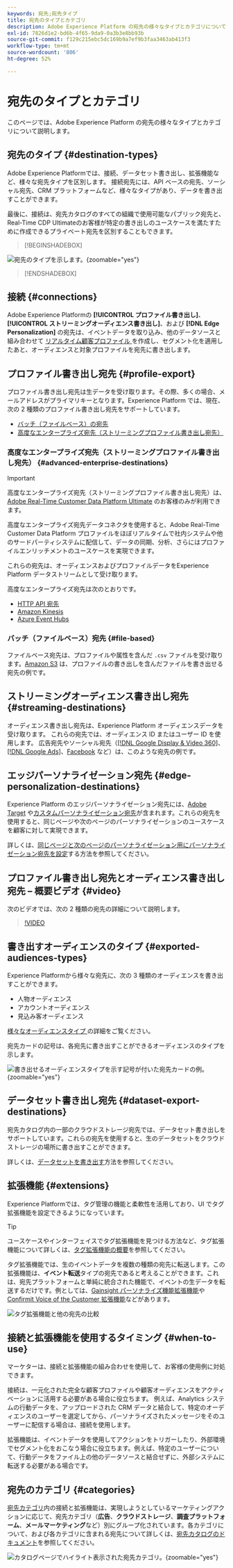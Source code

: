 ```yaml
---
keywords: 宛先;宛先タイプ
title: 宛先のタイプとカテゴリ
description: Adobe Experience Platform の宛先の様々なタイプとカテゴリについて説明します。
exl-id: 7826d1e2-bd6b-4f65-9da9-0a3b3e8bb93b
source-git-commit: f129c215ebc5dc169b9a7ef9b3faa3463ab413f3
workflow-type: tm+mt
source-wordcount: '806'
ht-degree: 52%

---
```


# 宛先のタイプとカテゴリ

このページでは、Adobe Experience Platform の宛先の様々なタイプとカテゴリについて説明します。

## 宛先のタイプ {#destination-types}

Adobe Experience Platformでは、接続、データセット書き出し、拡張機能など、様々な宛先タイプを区別します。 接続宛先には、API ベースの宛先、ソーシャル宛先、CRM プラットフォームなど、様々なタイプがあり、データを書き出すことができます。

最後に、接続は、宛先カタログのすべての組織で使用可能なパブリック宛先と、Real-Time CDP Ultimateのお客様が特定の書き出しのユースケースを満たすために作成できるプライベート宛先を区別することもできます。

>[!BEGINSHADEBOX]

![ 宛先のタイプを示します。](./assets/destination-types/types-of-destinations-no-highlight.png " 宛先のタイプを示す図。"){zoomable="yes"}

>[!ENDSHADEBOX]

## 接続 {#connections}

Adobe Experience Platformの **[!UICONTROL プロファイル書き出し]**、**[!UICONTROL ストリーミングオーディエンス書き出し]**、および **[!DNL Edge Personalization]** の宛先は、イベントデータを取り込み、他のデータソースと組み合わせて [ リアルタイム顧客プロファイル ](../profile/home.md) を作成し、セグメント化を適用したあと、オーディエンスと対象プロファイルを宛先に書き出します。

## プロファイル書き出し宛先 {#profile-export}

プロファイル書き出し宛先は生データを受け取ります。その際、多くの場合、メールアドレスがプライマリキーとなります。Experience Platform では、現在、次の 2 種類のプロファイル書き出し宛先をサポートしています。

* [バッチ（ファイルベース）の宛先](#file-based)
* [高度なエンタープライズ宛先（ストリーミングプロファイル書き出し宛先）](#advanced-enterprise-destinations)

### 高度なエンタープライズ宛先（ストリーミングプロファイル書き出し宛先） {#advanced-enterprise-destinations}

>[!IMPORTANT]
>
>高度なエンタープライズ宛先（ストリーミングプロファイル書き出し宛先）は、[Adobe Real-Time Customer Data Platform Ultimate](https://helpx.adobe.com/jp/legal/product-descriptions/real-time-customer-data-platform.html) のお客様のみが利用できます。

高度なエンタープライズ宛先データコネクタを使用すると、Adobe Real-Time Customer Data Platform プロファイルをほぼリアルタイムで社内システムや他のサードパーティシステムに配信して、データの同期、分析、さらにはプロファイルエンリッチメントのユースケースを実現できます。

これらの宛先は、オーディエンスおよびプロファイルデータをExperience Platform データストリームとして受け取ります。

高度なエンタープライズ宛先は次のとおりです。

* [HTTP API 宛先](catalog/streaming/http-destination.md)
* [Amazon Kinesis](catalog/cloud-storage/amazon-kinesis.md)
* [Azure Event Hubs](catalog/cloud-storage/azure-event-hubs.md)

### バッチ（ファイルベース）宛先 {#file-based}

ファイルベース宛先は、プロファイルや属性を含んだ `.csv` ファイルを受け取ります。[Amazon S3](catalog/cloud-storage/amazon-s3.md) は、プロファイルの書き出しを含んだファイルを書き出せる宛先の例です。

## ストリーミングオーディエンス書き出し宛先 {#streaming-destinations}

オーディエンス書き出し宛先は、Experience Platform オーディエンスデータを受け取ります。 これらの宛先では、オーディエンス ID またはユーザー ID を使用します。 広告宛先やソーシャル宛先（[[!DNL Google Display & Video 360]](catalog/advertising/google-dv360.md)、[[!DNL Google Ads]](catalog/advertising/google-ads-destination.md)、[Facebook](catalog/social/facebook.md) など）は、このような宛先の例です。

## エッジパーソナライゼーション宛先 {#edge-personalization-destinations}

Experience Platform のエッジパーソナライゼーション宛先には、[Adobe Target](/help/destinations/catalog/personalization/adobe-target-connection.md) や[カスタムパーソナライゼーション宛先](/help/destinations/catalog/personalization/custom-personalization.md)が含まれます。これらの宛先を使用すると、同じページや次のページのパーソナライゼーションのユースケースを顧客に対して実現できます。

詳しくは、[同じページと次のページのパーソナライゼーション用にパーソナライゼーション宛先を設定](/help/destinations/ui/activate-edge-personalization-destinations.md)する方法を参照してください。

## プロファイル書き出し宛先とオーディエンス書き出し宛先 – 概要ビデオ {#video}

次のビデオでは、次の 2 種類の宛先の詳細について説明します。

>[!VIDEO](https://video.tv.adobe.com/v/29707?quality=12)

## 書き出すオーディエンスのタイプ {#exported-audiences-types}

Experience Platformから様々な宛先に、次の 3 種類のオーディエンスを書き出すことができます。

* 人物オーディエンス
* アカウントオーディエンス
* 見込み客オーディエンス

[ 様々なオーディエンスタイプ ](/help/segmentation/types/account-audiences.md#terminology) の詳細をご覧ください。

宛先カードの記号は、各宛先に書き出すことができるオーディエンスのタイプを示します。

![ 書き出せるオーディエンスタイプを示す記号が付いた宛先カードの例。](/help/destinations/assets/destination-types/types-of-audiences.png " 書き出せるオーディエンスタイプを示す記号が付いた宛先カードの例 "){zoomable="yes"}


## データセット書き出し宛先 {#dataset-export-destinations}

宛先カタログ内の一部のクラウドストレージ宛先では、データセット書き出しをサポートしています。これらの宛先を使用すると、生のデータセットをクラウドストレージの場所に書き出すことができます。

詳しくは、[データセットを書き出す](/help/destinations/ui/export-datasets.md)方法を参照してください。

## 拡張機能 {#extensions}

Experience Platformでは、タグ管理の機能と柔軟性を活用しており、UI でタグ拡張機能を設定できるようになっています。

>[!TIP]
>
>ユースケースやインターフェイスでタグ拡張機能を見つける方法など、タグ拡張機能について詳しくは、[タグ拡張機能の概要](./catalog/launch-extensions/overview.md)を参照してください。

タグ拡張機能では、生のイベントデータを複数の種類の宛先に転送します。この拡張機能は、**イベント転送**&#x200B;タイプの宛先であると考えることができます。これは、宛先プラットフォームと単純に統合された機能で、イベントの生データを転送するだけです。例としては、[Gainsight パーソナライズ機能拡張機能](./catalog/personalization/gainsight.md)や [Confirmit Voice of the Customer 拡張機能](./catalog/voice/confirmit-digital-feedback.md)などがあります。

![タグ拡張機能と他の宛先の比較](./assets/common/launch-and-other-destinations.png)

## 接続と拡張機能を使用するタイミング {#when-to-use}

マーケターは、接続と拡張機能の組み合わせを使用して、お客様の使用例に対処できます。

接続は、一元化された完全な顧客プロファイルや顧客オーディエンスをアクティベーションに活用する必要がある場合に役立ちます。 例えば、Analytics システムの行動データを、アップロードされた CRM データと結合して、特定のオーディエンスのユーザーを選定してから、パーソナライズされたメッセージをそのユーザーに配信する場合は、接続を使用します。

拡張機能は、イベントデータを使用してアクションをトリガーしたり、外部環境でセグメント化をおこなう場合に役立ちます。例えば、特定のユーザーについて、行動データをファイル上の他のデータソースと結合せずに、外部システムに転送する必要がある場合です。

## 宛先のカテゴリ {#categories}

[宛先カテゴリ](https://platform.adobe.com/destination/catalog)内の接続と拡張機能は、実現しようとしているマーケティングアクションに応じて、宛先カテゴリ（**広告**、**クラウドストレージ**、**調査プラットフォーム**、**メールマーケティング**&#x200B;など）別にグループ化されています。各カテゴリについて、および各カテゴリに含まれる宛先について詳しくは、[宛先カタログのドキュメント](./catalog/overview.md)を参照してください。

![ カタログページでハイライト表示された宛先カテゴリ。](./assets/destination-types/destination-categories-menu.png " カタログページでハイライト表示された宛先カテゴリ。"){zoomable="yes"}
